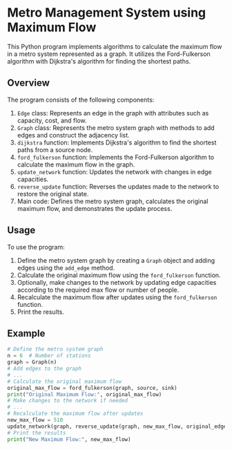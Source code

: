 
# Metro Management System using Maximum Flow 

This Python program implements algorithms to calculate the maximum flow in a metro system represented as a graph. It utilizes the Ford-Fulkerson algorithm with Dijkstra's algorithm for finding the shortest paths.

## Overview

The program consists of the following components:

1. `Edge` class: Represents an edge in the graph with attributes such as capacity, cost, and flow.
2. `Graph` class: Represents the metro system graph with methods to add edges and construct the adjacency list.
3. `dijkstra` function: Implements Dijkstra's algorithm to find the shortest paths from a source node.
4. `ford_fulkerson` function: Implements the Ford-Fulkerson algorithm to calculate the maximum flow in the graph.
5. `update_network` function: Updates the network with changes in edge capacities.
6. `reverse_update` function: Reverses the updates made to the network to restore the original state.
7. Main code: Defines the metro system graph, calculates the original maximum flow, and demonstrates the update process.

## Usage

To use the program:

1. Define the metro system graph by creating a `Graph` object and adding edges using the `add_edge` method.
2. Calculate the original maximum flow using the `ford_fulkerson` function.
3. Optionally, make changes to the network by updating edge capacities according to the required max flow or number of people.
4. Recalculate the maximum flow after updates using the `ford_fulkerson` function.
5. Print the results.

## Example

```python
# Define the metro system graph
n = 6  # Number of stations
graph = Graph(n)
# Add edges to the graph
# ...
# Calculate the original maximum flow
original_max_flow = ford_fulkerson(graph, source, sink)
print("Original Maximum Flow:", original_max_flow)
# Make changes to the network if needed
# ...
# Recalculate the maximum flow after updates
new_max_flow = 510
update_network(graph, reverse_update(graph, new_max_flow, original_edges))
# Print the results
print("New Maximum Flow:", new_max_flow)
